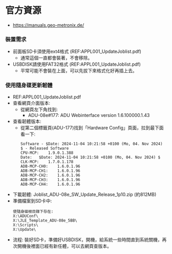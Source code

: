 # 官方資源
+ https://manuals.geo-metronix.de/

### 裝置需求
+ 前面板SD卡須使用ext4格式 (REF:APPL001_UpdateJoblist.pdf)
  + 通常這個一直都會裝著，不會移除。
+ USBDISK請使用FAT32格式 (REF:APPL001_UpdateJoblist.pdf)
  + 平常可能不會裝在上面，可以先拔下來格式化好再插上去。 

### 使用隨身碟更新韌體
+ REF:APPL001_UpdateJoblist.pdf
+ 查看網頁介面版本:
  + 從網頁左下角找到:
    +  ADU-08e#177: ADU Webinterface version 1.6.100000.1.43
+ 查看韌體版本:
  + 從第二個標籤頁(ADU-177)找到「Hardware Config」頁面，拉到最下面看一下:
    ```
    Software - $Date: 2024-11-04 10:21:58 +0100 (Mo, 04. Nov 2024) $ - Released Software
    CPU-MCP:	1.9.0.1.388
    Date:	$Date: 2024-11-04 10:21:58 +0100 (Mo, 04. Nov 2024) $
    CLK-MCP:	1.7.0.1.178
    ADB-MCP-CH0:	1.6.0.1.96
    ADB-MCP-CH1:	1.6.0.1.96
    ADB-MCP-CH2:	1.6.0.1.96
    ADB-MCP-CH3:	1.6.0.1.96
    ADB-MCP-CH4:	1.6.0.1.96
    ``` 
+ 下載韌體: Joblist_ADU-08e_SW_Update_Release_1p10.zip (約812MB)
+ 準備檔案到SD卡中:
  ```
  使隨身碟根目錄下存在:
  X:\ADUConf\
  X:\JLE_Template_ADU-08e_5BB\
  X:\Scripts\
  X:\Update\
  ``` 
+ 流程: 裝好SD卡，準備好USBDISK，開機，給系統一些時間直到系統關機，再次開機後裡面已經有新任體，可以去網頁查版本。
